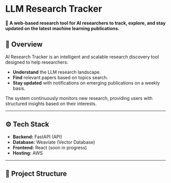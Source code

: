 # LLM Research Tracker  

📌 **A web-based research tool for AI researchers to track, explore, and stay updated on the latest machine learning publications.**  

## 🚀 Overview  
AI Research Tracker is an intelligent and scalable research discovery tool designed to help researchers:  
- **Understand** the LLM research landscape.  
- **Find** relevant papers based on topics search.  
- **Stay updated** with  notifications on emerging publications on a weekly basis. 

The system continuously monitors new research, providing users with structured insights based on their interests.  

---

## ⚙️ Tech Stack  
- **Backend:** FastAPI (API)  
- **Database:** Weaviate (Vector Database)  
- **Frontend:** React (soon in progress)
- **Hosting:** AWS 

---

## 📂 Project Structure  
